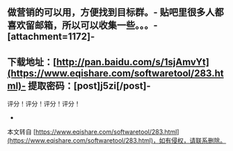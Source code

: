 做营销的可以用，方便找到目标群。-
贴吧里很多人都喜欢留邮箱，所以可以收集一些。。。-
\[attachment=1172\]-
-
下载地址：[http://pan.baidu.com/s/1sjAmvYt](https://www.eqishare.com/softwaretool/283.html)-
提取密码：\[post\]j5zi\[/post\]-
-
评分！评分！评分！评分！

-

本文转自 [https://www.eqishare.com/softwaretool/283.html](https://www.eqishare.com/softwaretool/283.html)，如有侵权，请联系删除。
